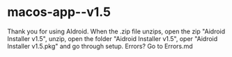 # macos-app--v1.5

Thank you for using AIdroid. When the .zip file unzips, open the zip "Aidroid Installer v1.5", unzip, open the folder "Aidroid Installer v1.5", oper "Aidroid Installer v1.5.pkg" and go through setup.
Errors? Go to Errors.md
